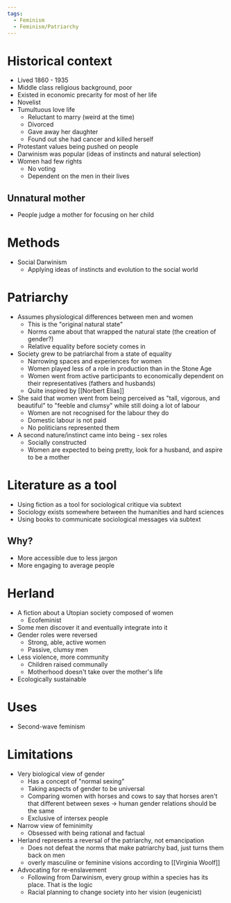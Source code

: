 ```yaml
---
tags: 
  - Feminism
  - Feminism/Patriarchy
---
```


# Historical context
- Lived 1860 - 1935
- Middle class religious background, poor
- Existed in economic precarity for most of her life
- Novelist
- Tumultuous love life
	- Reluctant to marry (weird at the time)
	- Divorced
	- Gave away her daughter
	- Found out she had cancer and killed herself
- Protestant values being pushed on people
- Darwinism was popular (ideas of instincts and natural selection)
- Women had few rights
	- No voting
	- Dependent on the men in their lives

## Unnatural mother
- People judge a mother for focusing on her child

# Methods
- Social Darwinism 
	- Applying ideas of instincts and evolution to the social world

# Patriarchy
- Assumes physiological differences between men and women
	- This is the "original natural state"
	- Norms came about that wrapped the natural state (the creation of gender?)
	- Relative equality before society comes in
- Society grew to be patriarchal from a state of equality
	- Narrowing spaces and experiences for women
	- Women played less of a role in production than in the Stone Age
	- Women went from active participants to economically dependent on their representatives (fathers and husbands)
	- Quite inspired by [[Norbert Elias]]
- She said that women went from being perceived as "tall, vigorous, and beautiful" to "feeble and clumsy" while still doing a lot of labour
	- Women are not recognised for the labour they do
	- Domestic labour is not paid
	- No politicians represented them
- A second nature/instinct came into being - sex roles
	- Socially constructed
	- Women are expected to being pretty, look for a husband, and aspire to be a mother

# Literature as a tool
- Using fiction as a tool for sociological critique via subtext
- Sociology exists somewhere between the humanities and hard sciences
- Using books to communicate sociological messages via subtext

## Why?
- More accessible due to less jargon
- More engaging to average people

# Herland
- A fiction about a Utopian society composed of women
	- Ecofeminist
- Some men discover it and eventually integrate into it
- Gender roles were reversed
	- Strong, able, active women
	- Passive, clumsy men
- Less violence, more community
	- Children raised communally
	- Motherhood doesn't take over the mother's life
- Ecologically sustainable


# Uses
- Second-wave feminism

# Limitations
- Very biological view of gender
	- Has a concept of "normal sexing"
	- Taking aspects of gender to be universal
	- Comparing women with horses and cows to say that horses aren't that different between sexes -> human gender relations should be the same
	- Exclusive of intersex people
- Narrow view of feminimity
	- Obsessed with being rational and factual
- Herland represents a reversal of the patriarchy, not emancipation
	- Does not defeat the norms that make patriarchy bad, just turns them back on men
	- overly masculine or feminine visions according to [[Virginia Woolf]]
- Advocating for re-enslavement
	- Following from Darwinism, every group within a species has its place. That is the logic
	- Racial planning to change society into her vision (eugenicist)